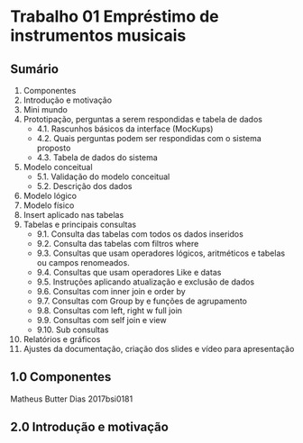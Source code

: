 # Trabalho 01 Empréstimo de instrumentos musicais

## Sumário
1. Componentes
2. Introdução e motivação
3. Mini mundo
4. Prototipação, perguntas a serem respondidas e tabela de dados
	- 4.1. Rascunhos básicos da interface (MocKups)
	- 4.2. Quais perguntas podem ser respondidas com o sistema proposto
	- 4.3. Tabela de dados do sistema
5. Modelo conceitual
	- 5.1. Validação do modelo conceitual
	- 5.2. Descrição dos dados
6. Modelo lógico
7. Modelo físico
8. Insert aplicado nas tabelas
9. Tabelas e principais consultas
	- 9.1. Consulta das tabelas com todos os dados inseridos
	- 9.2. Consulta das tabelas com filtros where
	- 9.3. Consultas que usam operadores lógicos, aritméticos e tabelas ou campos renomeados.
	- 9.4. Consultas que usam operadores Like e datas
	- 9.5. Instruções aplicando atualização e exclusão de dados
	- 9.6. Consultas com inner join e order by
	- 9.7. Consultas com Group by e funções de agrupamento
	- 9.8. Consultas com left, right w full join 
	- 9.9. Consultas com self join e view
	- 9.10. Sub consultas
10. Relatórios e gráficos
11. Ajustes da documentação, criação dos slides e vídeo para apresentação 

## 1.0 Componentes
Matheus Butter Dias 2017bsi0181
## 2.0 Introdução e motivação
